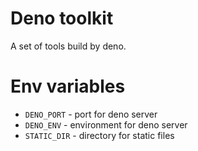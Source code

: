 # Deno toolkit

A set of tools build by deno.

# Env variables

- `DENO_PORT` - port for deno server
- `DENO_ENV` - environment for deno server
- `STATIC_DIR` - directory for static files

